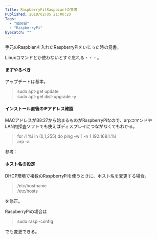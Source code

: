```yaml
---
Title: RaspberryPi(Raspbian)の覚書
Published: 2019/02/05 21:00:20
Tags:
  - "備忘録"
  - "RaspberryPi"
Eyecatch: ""
---
```

手元のRaspbianを入れたRaspberryPiをいじった時の覚書。  

Linuxコマンドとか使わないとすぐ忘れる・・・。  



#### まずやるべき  
アップデートは基本。  

> sudo apt-get update  
> sudo apt-get dist-upgrade -y

#### インストール直後のIPアドレス確認  
MACアドレスがB8:27から始まるものがRaspberryPiなので、arpコマンドやLAN内探査ソフトでも使えばディスプレイにつながなくてもわかる。  

> for /l %i in (0,1,255) do ping -w 1 -n 1 192.168.1.%i  
> arp -a  

参考：  
<?# OEmbed "https://qiita.com/xshell/items/af4e2ef8d804cd29e38e" /?>


#### ホスト名の設定  

DHCP環境で複数のRaspberryPiを使うときに、ホスト名を変更する場合。  

>  /etc/hostname  
>  /etc/hosts  

を修正。  

<?# OEmbed "https://www.1ft-seabass.jp/memo/2015/04/21/raspberry-pi-hostname-memo/" /?>

RaspberryPiの場合は
> sudo raspi-config  

でも変更できる。  
<?# OEmbed "https://azriton.github.io/2016/11/22/Raspbian-Jessie-Liteの初期設定/" /?>





